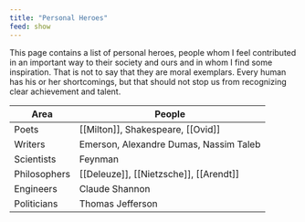```yaml
---
title: "Personal Heroes"
feed: show
---
```


This page contains a list of personal heroes, people whom I feel contributed in an important way to their society and ours and in whom I find some inspiration. That is not to say that they are moral exemplars. Every human has his or her shortcomings, but that should not stop us from recognizing clear achievement and talent.

|Area|People|
|---------|-------|
|Poets|[[Milton]], Shakespeare, [[Ovid]]|
|Writers|Emerson, Alexandre Dumas, Nassim Taleb|
|Scientists| Feynman|
|Philosophers| [[Deleuze]], [[Nietzsche]], [[Arendt]] |
|Engineers| Claude Shannon |
| Politicians | Thomas Jefferson |

